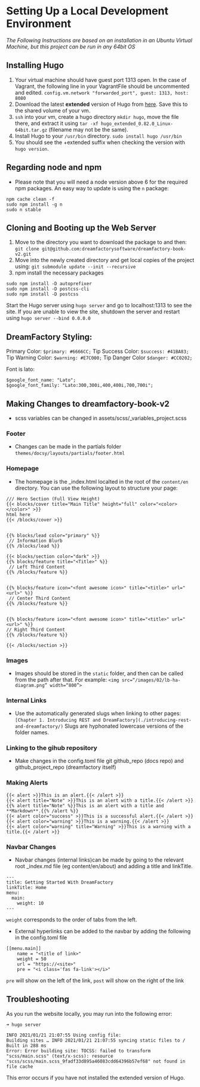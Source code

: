 # Setting Up a Local Development Environment

_The Following Instructions are based on an installation in an Ubuntu Virtual Machine, but this project can be run in any 64bit OS_

## Installing Hugo

1. Your virtual machine should have guest port 1313 open. In the case of Vagrant, the following line in your VagrantFile should be uncommented and edited.
`config.vm.network "forwarded_port", guest: 1313, host: 8080`
2. Download the latest **extended** version of Hugo from [here](https://github.com/gohugoio/hugo/releases). Save this to the shared volume of your vm.
3. `ssh` into your vm, create a hugo directory `mkdir hugo`, move the file there, and extract it using `tar -xf hugo_extended_0.82.0_Linux-64bit.tar.gz` (filename may not be the same).
4. Install Hugo to your `/usr/bin` directory. `sudo install hugo /usr/bin`
5. You should see the +extended suffix when checking the version with `hugo version`.

## Regarding node and npm

* Please note that you will need a node version above 6 for the required npm packages. An easy way to update is using the `n` package:
```
npm cache clean -f
sudo npm install -g n
sudo n stable
```

## Cloning and Booting up the Web Server

1. Move to the directory you want to download the package to and then:
`git clone git@github.com:dreamfactorysoftware/dreamfactory-book-v2.git`
2. Move into the newly created directory and get local copies of the project using:
`git submodule update --init --recursive`
3. npm install the necessary packages
```
sudo npm install -D autoprefixer
sudo npm install -D postcss-cli
sudo npm install -D postcss
```

Start the Hugo server using `hugo server` and go to localhost:1313 to see the site. If you are unable to view the site, shutdown the server and restart using `hugo server --bind 0.0.0.0`

## DreamFactory Styling:

Primary Color: `$primary: #6666CC;`
Tip Success Color: `$success: #41BA83;`
Tip Warning Color: `$warning: #E7C000;`
Tip Danger Color `$danger: #CC0202;`

Font is lato:

```
$google_font_name: "Lato";
$google_font_family: "Lato:300,300i,400,400i,700,700i";
```

## Making Changes to dreamfactory-book-v2

* scss variables can be changed in assets/scss/_variables_project.scss

### Footer

* Changes can be made in the partials folder `themes/docsy/layouts/partials/footer.html`

### Homepage

* The homepage is the _index.html localted in the root of the `content/en` directory. You can use the following layout to structure your page:
```
/// Hero Section (Full View Height)
{{< blocks/cover title="Main Title" height="full" color="<color></color>" >}}
html here
{{< /blocks/cover >}}


{{% blocks/lead color="primary" %}}
 // Information Blurb
{{% /blocks/lead %}}

{{< blocks/section color="dark" >}}
{{% blocks/feature title="<Title>" %}}
 // Left Third Content
{{% /blocks/feature %}}


{{% blocks/feature icon="<font awesome icon>" title="<title>" url="<url>" %}}
 // Center Third Content
{{% /blocks/feature %}}


{{% blocks/feature icon="<font awesome icon>" title="<title>" url="<url>" %}}
// Right Third Content
{{% /blocks/feature %}}

{{< /blocks/section >}}
```

### Images

* Images should be stored in the `static` folder, and then can be called from the path after that. For example: `<img src=“/images/02/lb-ha-diagram.png” width=“800”>`

### Internal Links

* Use the automatically generated slugs when linking to other pages:
`[Chapter 1. Introducing REST and DreamFactory](./introducing-rest-and-dreamfactory/)`
Slugs are hyphonated lowercase versions of the folder names.

### Linking to the gihub repository

* Make changes in the config.toml file git github_repo (docs repo) and github_project_repo (dreamfactory itself)

### Making Alerts
```
{{< alert >}}This is an alert.{{< /alert >}}
{{< alert title="Note" >}}This is an alert with a title.{{< /alert >}}
{{% alert title="Note" %}}This is an alert with a title and **Markdown**.{{% /alert %}}
{{< alert color="success" >}}This is a successful alert.{{< /alert >}}
{{< alert color="warning" >}}This is a warning.{{< /alert >}}
{{< alert color="warning" title="Warning" >}}This is a warning with a title.{{< /alert >}}
```

### Navbar Changes

* Navbar changes (internal links)can be made by going to the relevant root _index.md file (eg content/en/about) and adding a title and linkTitle.
```
---
title: Getting Started With DreamFactory
linkTitle: Home
menu:
  main:
    weight: 10
---
```
`weight` corresponds to the order of tabs from the left.
* External hyperlinks can be added to the navbar by adding the following in the config.toml file
```
[[menu.main]]
    name = "<title of link>"
    weight = 50 
    url = "https://<site>"
    pre = "<i class='fas fa-link'></i>"
```
`pre` will show on the left of the link, `post` will show on the right of the link

## Troubleshooting

As you run the website locally, you may run into the following error:

```
➜ hugo server

INFO 2021/01/21 21:07:55 Using config file: 
Building sites … INFO 2021/01/21 21:07:55 syncing static files to /
Built in 288 ms
Error: Error building site: TOCSS: failed to transform "scss/main.scss" (text/x-scss): resource "scss/scss/main.scss_9fadf33d895a46083cdd64396b57ef68" not found in file cache
```

This error occurs if you have not installed the extended version of Hugo.

